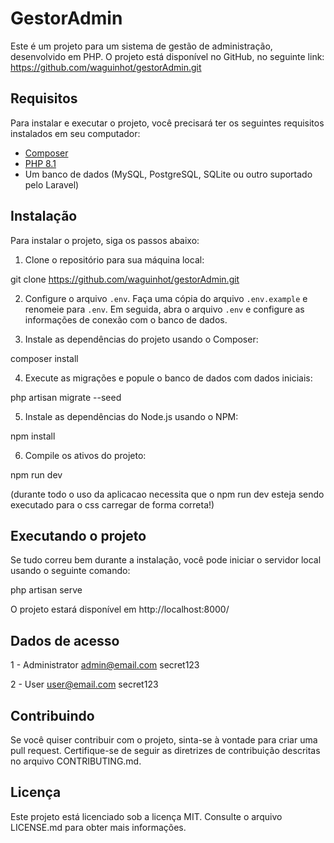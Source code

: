# GestorAdmin

Este é um projeto para um sistema de gestão de administração, desenvolvido em PHP. O projeto está disponível no GitHub, no seguinte link: https://github.com/waguinhot/gestorAdmin.git

## Requisitos

Para instalar e executar o projeto, você precisará ter os seguintes requisitos instalados em seu computador:

- [Composer](https://getcomposer.org/)
- [PHP 8.1](https://www.php.net/releases/8.1/en.php)
- Um banco de dados (MySQL, PostgreSQL, SQLite ou outro suportado pelo Laravel)

## Instalação

Para instalar o projeto, siga os passos abaixo:

1. Clone o repositório para sua máquina local:

git clone https://github.com/waguinhot/gestorAdmin.git

2. Configure o arquivo `.env`. Faça uma cópia do arquivo `.env.example` e renomeie para `.env`. Em seguida, abra o arquivo `.env` e configure as informações de conexão com o banco de dados.

3. Instale as dependências do projeto usando o Composer:

composer install

4. Execute as migrações e popule o banco de dados com dados iniciais:

php artisan migrate --seed

5. Instale as dependências do Node.js usando o NPM:

npm install

6. Compile os ativos do projeto:

npm run dev

(durante todo o uso da aplicacao necessita que o npm run dev esteja sendo executado para o css carregar de forma correta!)

## Executando o projeto

Se tudo correu bem durante a instalação, você pode iniciar o servidor local usando o seguinte comando:

php artisan serve

O projeto estará disponível em http://localhost:8000/

## Dados de acesso

1 - Administrator
admin@email.com
secret123

2 - User
user@email.com
secret123




## Contribuindo

Se você quiser contribuir com o projeto, sinta-se à vontade para criar uma pull request. Certifique-se de seguir as diretrizes de contribuição descritas no arquivo CONTRIBUTING.md.

## Licença

Este projeto está licenciado sob a licença MIT. Consulte o arquivo LICENSE.md para obter mais informações.

